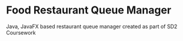 # Food Restaurant Queue Manager

Java, JavaFX based restaurant queue manager created as part of SD2 Coursework
